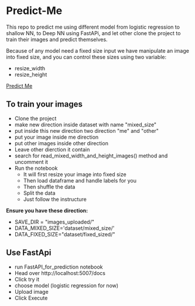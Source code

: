 # Predict-Me

This repo to predict me using different model from logistic regression to shallow NN, to Deep NN using FastAPi, and let other clone the project to train their images and predict themselves.

Because of any model need a fixed size input we have manipulate an image into fixed size, and you can control these sizes using two variable:
- resize_width
- resize_height 

[Predict Me](images/me.png)

## To train your images
- Clone the project
- make new direction inside dataset with name "mixed_size"
- put inside this new direction two direction "me" and "other"
- put your image inside me direction
- put other images inside other direction
- Leave other dierction it contain 
- search for read_mixed_width_and_height_images() method and uncomment it
- Run the notebook
	- It will first resize your image into fixed size
	- Then load dataframe and handle labels for you
	- Then shuffle the data
	- Split the data
	- Just follow the instructure

**Ensure you have these direction:**

- SAVE_DIR = "images_uploaded/"
- DATA_MIXED_SIZE='dataset/mixed_size/'
- DATA_FIXED_SIZE="dataset/fixed_sized/"


## Use FastApi
- run FastAPI_for_prediction notebook
- Head over http://localhost:5007/docs
- Click try it
- choose model (logistic regression for now)
- Upload image
- Click Execute

